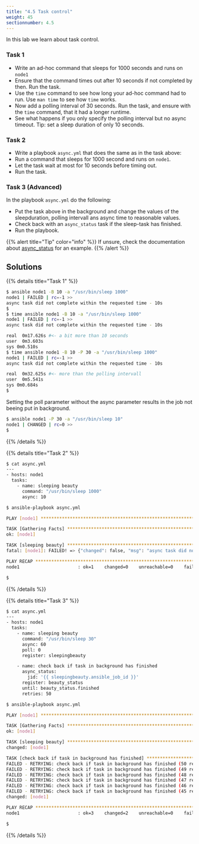 ```yaml
---
title: "4.5 Task control"
weight: 45
sectionnumber: 4.5
---
```


In this lab we learn about task control.

### Task 1

* Write an ad-hoc command that sleeps for 1000 seconds and runs on `node1`
* Ensure that the command times out after 10 seconds if not completed by then. Run the task.
* Use the `time` command to see how long your ad-hoc command had to run. Use `man time` to see how `time` works.
* Now add a polling interval of 30 seconds. Run the task, and ensure with the `time` command, that it had a longer runtime.
* See what happens if you only specify the polling interval but no async timeout. Tip: set a sleep duration of only 10 seconds.

### Task 2

* Write a playbook `async.yml` that does the same as in the task above:
* Run a command that sleeps for 1000 second and runs on `node1`.
* Let the task wait at most for 10 seconds before timing out.
* Run the task.

### Task 3 (Advanced)

In the playbook `async.yml` do the following:

* Put the task above in the background and change the values of the sleepduration, polling intervall ans async time to reasonable values.
* Check back with an `async_status` task if the sleep-task has finished.
* Run the playbook.

{{% alert title="Tip" color="info" %}}
If unsure, check the documentation about [async_status](https://docs.ansible.com/ansible/latest/collections/ansible/builtin/async_status_module.html) for an example.
{{% /alert %}}

## Solutions

{{% details title="Task 1" %}}
```bash
$ ansible node1 -B 10 -a "/usr/bin/sleep 1000"
node1 | FAILED | rc=-1 >>
async task did not complete within the requested time - 10s
$
$ time ansible node1 -B 10 -a "/usr/bin/sleep 1000"
node1 | FAILED | rc=-1 >>
async task did not complete within the requested time - 10s

real  0m17.626s #<- a bit more than 10 seconds
user  0m3.603s
sys 0m0.510s
$ time ansible node1 -B 10 -P 30 -a "/usr/bin/sleep 1000"
node1 | FAILED | rc=-1 >>
async task did not complete within the requested time - 10s

real  0m32.625s #<- more than the polling intervall
user  0m5.541s
sys 0m0.684s
$
```
Setting the poll parameter without the async parameter results in the job not beeing put in background.
```bash
$ ansible node1 -P 30 -a "/usr/bin/sleep 10"
node1 | CHANGED | rc=0 >>
$
```
{{% /details %}}

{{% details title="Task 2" %}}
```bash
$ cat async.yml
---
- hosts: node1
  tasks:
    - name: sleeping beauty
      command: "/usr/bin/sleep 1000"
      async: 10

$ ansible-playbook async.yml

PLAY [node1] **************************************************************************************************************************************************************************************************

TASK [Gathering Facts] ****************************************************************************************************************************************************************************************
ok: [node1]

TASK [sleeping beauty] ****************************************************************************************************************************************************************************************
fatal: [node1]: FAILED! => {"changed": false, "msg": "async task did not complete within the requested time - 10s"}

PLAY RECAP ****************************************************************************************************************************************************************************************************
node1                      : ok=1    changed=0    unreachable=0    failed=1    skipped=0    rescued=0    ignored=0

$
```

{{% /details %}}

{{% details title="Task 3" %}}
```bash
$ cat async.yml
---
- hosts: node1
  tasks:
    - name: sleeping beauty
      command: "/usr/bin/sleep 30"
      async: 60
      poll: 0
      register: sleepingbeauty

    - name: check back if task in background has finished
      async_status:
        jid: '{{ sleepingbeauty.ansible_job_id }}'
      register: beauty_status
      until: beauty_status.finished
      retries: 50

$ ansible-playbook async.yml

PLAY [node1] **************************************************************************************************************************************************************************************************

TASK [Gathering Facts] ****************************************************************************************************************************************************************************************
ok: [node1]

TASK [sleeping beauty] ****************************************************************************************************************************************************************************************
changed: [node1]

TASK [check back if task in background has finished] **********************************************************************************************************************************************************
FAILED - RETRYING: check back if task in background has finished (50 retries left).
FAILED - RETRYING: check back if task in background has finished (49 retries left).
FAILED - RETRYING: check back if task in background has finished (48 retries left).
FAILED - RETRYING: check back if task in background has finished (47 retries left).
FAILED - RETRYING: check back if task in background has finished (46 retries left).
FAILED - RETRYING: check back if task in background has finished (45 retries left).
changed: [node1]

PLAY RECAP ****************************************************************************************************************************************************************************************************
node1                      : ok=3    changed=2    unreachable=0    failed=0    skipped=0    rescued=0    ignored=0

$
```
{{% /details %}}
